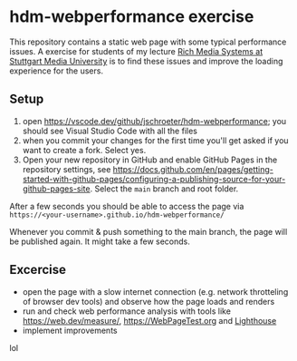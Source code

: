 # hdm-webperformance exercise

This repository contains a static web page with some typical performance issues. A exercise for students of my lecture [Rich Media Systems at Stuttgart Media University](https://www.hdm-stuttgart.de/studierende/stundenplan/vorlesungsverzeichnis/vorlesung_detail?vorlid=5213920) is to find these issues and improve the loading experience for the users.

## Setup
1. open https://vscode.dev/github/jschroeter/hdm-webperformance; you should see Visual Studio Code with all the files
2. when you commit your changes for the first time you'll get asked if you want to create a fork. Select yes.
3. Open your new repository in GitHub and enable GitHub Pages in the repository settings, see https://docs.github.com/en/pages/getting-started-with-github-pages/configuring-a-publishing-source-for-your-github-pages-site. Select the `main` branch and root folder.

After a few seconds you should be able to access the page via
`https://<your-username>.github.io/hdm-webperformance/`

Whenever you commit & push something to the main branch, the page will be published again. It might take a few seconds.

## Excercise
- open the page with a slow internet connection (e.g. network throtteling of browser dev tools) and observe how the page loads and renders
- run and check web performance analysis with tools like https://web.dev/measure/, https://WebPageTest.org and [Lighthouse](https://developers.google.com/web/tools/lighthouse/)
- implement improvements

lol